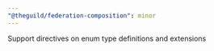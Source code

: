 ```yaml
---
"@theguild/federation-composition": minor
---
```


Support directives on enum type definitions and extensions
